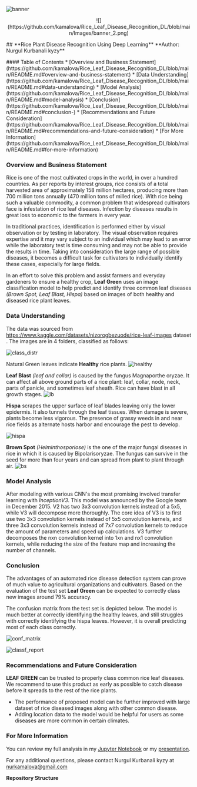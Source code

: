 ![banner](https://github.com/kamalova/Rice_Leaf_Disease_Recognition_DL/blob/main/Images/banner.jpg)
<p align="center">![](https://github.com/kamalova/Rice_Leaf_Disease_Recognition_DL/blob/main/Images/banner_2.png) </p>
## **Rice Plant Disease Recognition Using Deep Learning**
**Author: Nurgul Kurbanali kyzy** <p>
#### Table of Contents
* [Overview and Business Statement](https://github.com/kamalova/Rice_Leaf_Disease_Recognition_DL/blob/main/README.md#overview-and-business-statement)
* [Data Understanding](https://github.com/kamalova/Rice_Leaf_Disease_Recognition_DL/blob/main/README.md#data-understanding)
* [Model Analysis](https://github.com/kamalova/Rice_Leaf_Disease_Recognition_DL/blob/main/README.md#model-analysis)
* [Conclusion](https://github.com/kamalova/Rice_Leaf_Disease_Recognition_DL/blob/main/README.md#conclusion-)
* [Recommendations and Future Consideration](https://github.com/kamalova/Rice_Leaf_Disease_Recognition_DL/blob/main/README.md#recommendations-and-future-consideration)
* [For More Information](https://github.com/kamalova/Rice_Leaf_Disease_Recognition_DL/blob/main/README.md#for-more-information)

###  Overview and Business Statement 
Rice is one of the most cultivated crops in the world, in over a hundred countries. As per reports by interest groups, rice consists of a total harvested area of approximately 158 million hectares, producing more than 700 million tons annually (470 million tons of milled rice). With rice being such a valuable commodity, a common problem that widespread cultivators face is infestation of rice leaf diseases. Infection by diseases results in great loss to economic to the farmers in every year.

In traditional practices, identification is performed either by visual observation or by testing in laboratory. The visual observation requires expertise and it may vary subject to an individual which may lead to an error while the laboratory test is time consuming and may not be able to provide the results in time. Taking into consideration the large range of possible diseases, it becomes a difficult task for cultivators to individually identify these cases, especially for large fields. 
  
In an effort to solve this problem and assist farmers and everyday gardeners to ensure a healthy crop, **Leaf Green** uses an image classification model to help predict and identify three common leaf diseases  *(Brown Spot, Leaf Blast, Hispa)*  based on images of both healthy and diseased rice plant leaves.
  
### Data Understanding
 The data was sourced from https://www.kaggle.com/datasets/nizorogbezuode/rice-leaf-images dataset . The images are in 4 folders, classified as follows:<p>
 ![class_distr](https://github.com/kamalova/Rice_Leaf_Disease_Recognition_DL/blob/main/Images/class_distribution.png) <p>
 
  Natural Green leaves indicate **Healthy** rice plants.
  ![healthy](https://github.com/kamalova/Rice_Leaf_Disease_Recognition_DL/blob/main/Images/health.png) <p>
 **Leaf Blast** *(leaf and collar)* is caused by the fungus Magnaporthe oryzae. It can affect all above ground parts of a rice plant: leaf, collar, node, neck, parts of panicle, and sometimes leaf sheath. Rice can have blast in all growth stages.
  ![lb](https://github.com/kamalova/Rice_Leaf_Disease_Recognition_DL/blob/main/Images/lb.png) <p>
 **Hispa** scrapes the upper surface of leaf blades leaving only the lower epidermis. It also tunnels through the leaf tissues. When damage is severe, plants become less vigorous. The presence of grassy weeds in and near rice fields as alternate hosts harbor and encourage the pest to develop. <p>
  ![hispa](https://github.com/kamalova/Rice_Leaf_Disease_Recognition_DL/blob/main/Images/hispa.png) <p>
 **Brown Spot**  *(Helminthosporiose)* is the one of the major fungal diseases in rice in which it is caused by Bipolarisoryzae. The fungus can survive in the seed for more than four years and can spread from plant to plant through air.
  ![bs](https://github.com/kamalova/Rice_Leaf_Disease_Recognition_DL/blob/main/Images/bs.png) <p>

  
### Model Analysis
After modeling with various CNN's the most promising involved transfer learning with *InceptionV3*. 
This model was announced by the Google team in December 2015. V2 has two 3x3 convolution kernels instead of a 5x5, while V3 will decompose more thoroughly. The core idea of V3 is to first use two 3x3 convolution kernels instead of 5x5 convolution kernels, and three 3x3 convolution kernels instead of 7x7 convolution kernels to reduce the amount of parameters and speed up calculations. V3 further decomposes the nxn convolution kernel into 1xn and nx1 convolution kernels, while reducing the size of the feature map and increasing the number of channels.
### Conclusion <p>
The advantages of an automated rice disease detection system can prove of much value to agricultural organizations and cultivators. Based on the evaluation of the test set **Leaf Green** can be expected to correctly class new images around 79% accuracy.<p> The confusion matrix from the test set is depicted below. The model is much better at correctly identifying the healthy leaves, and still struggles with correctly identifying the hispa leaves. However, it is overall predicting most of each class correctly.<p>
   ![conf_matrix](https://github.com/kamalova/Rice_Leaf_Disease_Recognition_DL/blob/main/Images/conf_matrix.png) <p> 
   ![classf_report](https://github.com/kamalova/Rice_Leaf_Disease_Recognition_DL/blob/main/Images/classif_report.png) <p> 
### Recommendations and Future Consideration
**LEAF GREEN** can be trusted to properly class common rice leaf diseases. We recommend to use this product as early as possible to catch disease before it spreads to the rest of the rice plants.<p>
* The performance of proposed model can be further improved with large dataset of rice diseased images along with other common disease.
* Adding location data to the model would be helpful for users as some diseases are more common in certain climates.<p>
  
### For More Information
You can review my full analysis in my [Jupyter Notebook](https://github.com/kamalova/Rice_Leaf_Disease_Recognition_DL/blob/main/notebook.ipynb) or my [presentation](https://github.com/kamalova/Rice_Leaf_Disease_Recognition_DL/blob/main/PDFs/presentation.pdf).<p>
For any additional questions, please contact Nurgul Kurbanali kyzy at nurkamalova@gmail.com<p>
**Repository Structure**

  
  
